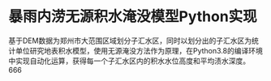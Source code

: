 # 暴雨内涝无源积水淹没模型Python实现
 基于DEM数据为郑州市大范围区域划分子汇水区，同时以划分出的子汇水区为统计单位研究地表积水模型，使用无源淹没方法作为原理，在Python3.8的编译环境中实现自动化运算，获得每一个子汇水区内的积水水位高度和平均渍水深度。<br>
666

